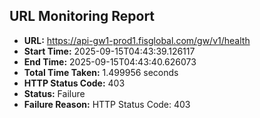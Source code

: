 ## URL Monitoring Report

- **URL:** https://api-gw1-prod1.fisglobal.com/gw/v1/health
- **Start Time:** 2025-09-15T04:43:39.126117
- **End Time:** 2025-09-15T04:43:40.626073
- **Total Time Taken:** 1.499956 seconds
- **HTTP Status Code:** 403
- **Status:** Failure
- **Failure Reason:** HTTP Status Code: 403

